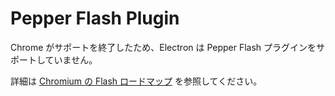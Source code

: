 # Pepper Flash Plugin

Chrome がサポートを終了したため、Electron は Pepper Flash プラグインをサポートしていません。

詳細は [Chromium の Flash ロードマップ](https://www.chromium.org/flash-roadmap) を参照してください。
